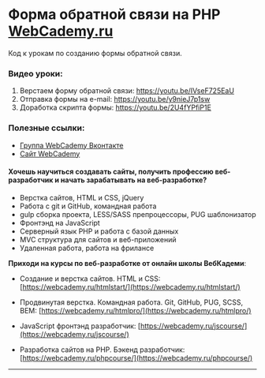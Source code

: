 # Форма обратной связи на PHP [WebCademy.ru](https://vk.com/webcademy)

Код к урокам по созданию формы обратной связи.

### Видео уроки:

1. Верстаем форму обратной связи: https://youtu.be/IVseF725EaU
2. Отправка формы на e-mail: https://youtu.be/y9nieJ7p1sw
3. Доработка скрипта формы: https://youtu.be/2U4fYPfiP1E

### Полезные ссылки:

-   [Группа WebCademy Вконтакте](https://vk.com/webproriv)
-   [Сайт WebCademy](https://webcademy.ru)

#### Хочешь научиться создавать сайты, получить профессию веб-разработчик и начать зарабатывать на веб-разработке?

-   Верстка сайтов, HTML и CSS, jQuery
-   Работа с git и GitHub, командная работа
-   gulp сборка проекта, LESS/SASS препроцессоры, PUG шаблонизатор
-   Фронтэнд на JavaScript
-   Cерверный язык PHP и работа с базой данных
-   MVC структура для сайтов и веб-приложений
-   Удаленная работа, работа на фрилансе

**Приходи на курсы по веб-разработке от онлайн школы ВебКадеми**:

-   Создание и верстка сайтов. HTML и CSS: [https://webcademy.ru/htmlstart/](https://webcademy.ru/htmlstart/)

-   Продвинутая верстка. Командная работа. Git, GitHub, PUG, SCSS, BEM: [https://webcademy.ru/htmlpro/](https://webcademy.ru/htmlpro/)

-   JavaScript фронтэнд разработчик: [https://webcademy.ru/jscourse/](https://webcademy.ru/jscourse/)

-   Разработка сайтов на PHP. Бэкенд разработчик: [https://webcademy.ru/phpcourse/](https://webcademy.ru/phpcourse/)

---
